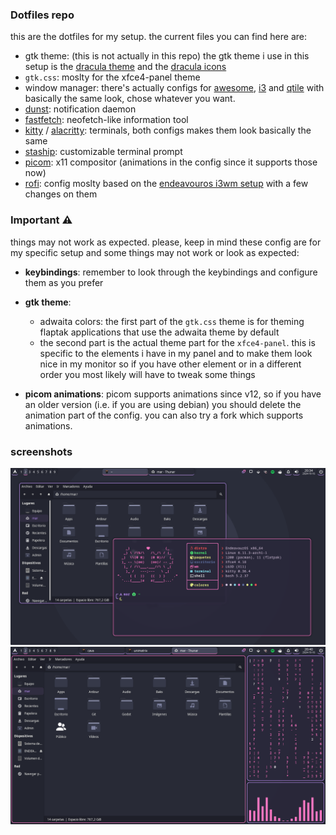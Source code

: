 ### Dotfiles repo
this are the dotfiles for my setup. the current files you can find here are:

- gtk theme: (this is not actually in this repo) the gtk theme i use in this setup is the [dracula theme](https://draculatheme.com/gtk) and the [dracula icons](https://github.com/m4thewz/dracula-icons/)
- `gtk.css`: moslty for the xfce4-panel theme
- window manager: there's actually configs for [awesome](https://awesomewm.org/), [i3](https://i3wm.org/) and [qtile](https://qtile.org/) with basically the same look, chose whatever you want.
- [dunst](https://github.com/dunst-project/dunst): notification daemon
- [fastfetch](https://github.com/fastfetch-cli/fastfetch): neofetch-like information tool
- [kitty](https://github.com/kovidgoyal/kitty) / [alacritty](https://github.com/alacritty/alacritty): terminals, both configs makes them look basically the same
- [staship](https://starship.rs/): customizable terminal prompt
- [picom](https://github.com/yshui/picom): x11 compositor (animations in the config since it supports those now)
- [rofi](https://github.com/davatorium/rofi): config moslty based on the [endeavouros i3wm setup](https://github.com/endeavouros-team/endeavouros-i3wm-setup) with a few changes on them

### Important ⚠️
things may not work as expected. please, keep in mind these config are for my specific setup and some things may not work or look as expected:

- **keybindings**: remember to look through the keybindings and configure them as you prefer

- **gtk theme**: 
	- adwaita colors: the first part of the `gtk.css` theme is for theming flaptak applications that use the adwaita theme by default
	- the second part is the actual theme part for the `xfce4-panel`. this is specific to the elements i have in my panel and to make them look nice in my monitor so if you have other element or in a different order you most likely will have to tweak some things

- **picom animations**: picom supports animations since v12, so if you have an older version (i.e. if you are using debian) you should delete the animation part of the config. you can also try a fork which supports animations.

### screenshots
![screenshot 1](/screenshots/1.png)
![screenshot 2](/screenshots/2.png)
